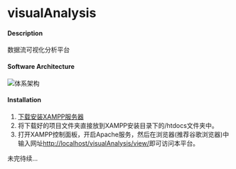 # visualAnalysis

#### Description
数据流可视化分析平台

#### Software Architecture
![体系架构](https://images.gitee.com/uploads/images/2018/1113/003425_d3e9d352_2141312.jpeg "实验室时间序列可视化分析平台 (1).jpg")

#### Installation

1. [下载安装XAMPP服务器](http://note.youdao.com/noteshare?id=611a754774eb730c5f730cc3bcbadb32)
2. 将下载好的项目文件夹直接放到XAMPP安装目录下的/htdocs文件夹中。
3. 打开XAMPP控制面板，开启Apache服务，然后在浏览器(推荐谷歌浏览器)中输入网址[http://localhost/visualAnalysis/view/](http://localhost/visualAnalysis/view/)即可访问本平台。

未完待续...